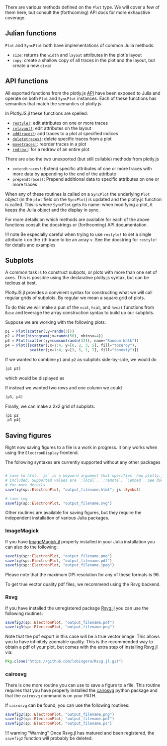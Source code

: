 <!-- TODO: create API docs from docstrings and add link below -->

There are various methods defined on the `Plot` type. We will cover a few of
them here, but consult the (forthcoming) API docs for more exhaustive coverage.

## Julian functions

`Plot` and `SyncPlot` both have implementations of common Julia methods:

- `size`: returns the `width` and `layout` attributes in the plot's layout
- `copy`: create a shallow copy of all traces in the plot and the layout, but
create a new `divid`

## API functions

All exported functions from the plotly.js
[API](https://plot.ly/javascript/plotlyjs-function-reference/) have been
exposed to Julia and operate on both `Plot` and `SyncPlot` instances. Each of
these functions has semantics that match the semantics of plotly.js

In PlotlyJS.jl these functions are spelled:

- [`restyle!`](https://plot.ly/javascript/plotlyjs-function-reference/#plotly-restyle): edit attributes on one or more traces
- [`relayout!`](https://plot.ly/javascript/plotlyjs-function-reference/#plotly-relayout): edit attributes on the layout
- [`addtraces!`](https://plot.ly/javascript/plotlyjs-function-reference/#plotly-addtraces): add traces to a plot at specified indices
- [`deletetraces!`](https://plot.ly/javascript/plotlyjs-function-reference/#plotly-deletetraces): delete specific traces from a plot
- [`movetraces!`](https://plot.ly/javascript/plotlyjs-function-reference/#plotly-movetraces): reorder traces in a plot
- [`redraw!`](https://plot.ly/javascript/plotlyjs-function-reference/#plotly-redraw): for a redraw of an entire plot

There are also the two unexported (but still callable) methods from plotly.js

- `extendtraces!`: Extend specific attributes of one or more traces with more data by appending to the end of the attribute
- `prependtraces!`: Prepend additional data to specific attributes on one or more traces

When any of these routines is called on a `SyncPlot` the underlying `Plot`
object (in the `plot` field on the `SyncPlot`) is updated and the plotly.js
function is called. This is where `SyncPlot` gets its name: when modifying a
plot, it keeps the Julia object and the display in sync.

<!-- TODO: create API docs from docstrings and add link below -->

For more details on which methods are available for each of the above functions
consult the docstrings or (forthcoming) API documentation.

!!! note
    Be especially careful when trying to use `restyle!` to set a single
    attribute `k` on the `i`th trace to be an array `v`. See the docstring
    for `restyle!` for details and examples

## Subplots

A common task is to construct subpots, or plots with more than one set of axes.
This is possible using the declarative plotly.js syntax, but can be tedious at
best.

PlotlyJS.jl provides a conveient syntax for constructing what we will
call regular grids of subplots. By regular we mean a square grid of plots.

To do this we will make a pun of the `vcat`, `hcat`, and `hvcat` functions from
`Base` and leverage the array construction syntax to build up our subplots.

Suppose we are working with the following plots:

```julia
p1 = Plot(scatter(;y=randn(3)))
p2 = Plot(histogram(;x=randn(50), nbinsx=4))
p3 = Plot(scatter(;y=cumsum(randn(12)), name="Random Walk"))
p4 = Plot([scatter(;x=1:4, y=[0, 2, 3, 5], fill="tozeroy"),
           scatter(;x=1:4, y=[3, 5, 1, 7], fill="tonexty")])
```

If we wanted to combine `p1` and `p2` as subplots side-by-side, we would do

```julia
[p1 p2]
```

which would be displayed as

<div id="9b211b11-90ba-4ed1-8a8e-922874e38327"></div>

<script>
   thediv = document.getElementById('9b211b11-90ba-4ed1-8a8e-922874e38327');
var data = [{"type":"scatter","yaxis":"y1","y":[0.5866244446671521,-1.9383492773474906,1.5755145234613384],"xaxis":"x1"},{"type":"histogram","yaxis":"y2","nbinsx":4,"xaxis":"x2","x":[0.02874721818368543,0.3591555676689275,1.11127022977901,0.334122911382547,0.9732575270950886,-1.82561414154534,-0.5947229804546266,1.1956059287597995,-0.370911402072595,0.06506468964194402,-0.3917477253349423,-0.5177800509470399,0.6690381772206448,0.8506312798188942,-0.4661996650376157,-0.08925203756626206,-0.2720106005346297,1.0095318669374804,-0.3429367632640522,1.494593406085796,-0.7021001204975328,2.485160558272339,1.2042841766161603,-0.8179889425824214,0.9976808279235531,0.8487941945727004,-0.13238916888817898,-0.6076727142119374,-0.08957049673870185,-0.7228619615214743,-0.767689315513464,0.010505735738696221,-0.2664477321938591,-0.38965938770679176,-1.1379871323364503,-0.9323045907088239,1.1409535571170606,0.3823735429884236,-0.24363572900382519,-0.4932551604604664,0.10647049887188982,0.569918962367392,0.1386005823334299,0.6768770552472566,-2.541071033107882,-0.6298953799242188,-0.24777182837411657,-0.4598333903988536,-1.4974831175797392,-0.7500193945928398]}]
var layout = {"yaxis2":{"domain":[0.0,1.0],"anchor":"x2"},"yaxis1":{"domain":[0.0,1.0],"anchor":"x1"},"xaxis1":{"domain":[0.0,0.45],"anchor":"y1"},"margin":{"r":50,"l":50,"b":50,"t":60},"xaxis2":{"domain":[0.55,1.0],"anchor":"y2"}}

Plotly.plot(thediv, data,  layout, {showLink: false});

 </script>


If instead we wanted two rows and one column we could

```julia
[p3, p4]
```

<div id="5f7a7d9a-7e61-4ddd-9fe2-738e192ff6da"></div>

<script>
   thediv = document.getElementById('5f7a7d9a-7e61-4ddd-9fe2-738e192ff6da');
var data = [{"type":"scatter","yaxis":"y1","y":[2.309908323313182,4.133375142194304,2.5758077544798774,2.4898933716911578,0.9324775281108626,0.7008738444090501,2.0447231431131767,1.7077489543681752,1.577316978086749,1.8339202074093615,2.2885533332596335,3.2964418594324254],"name":"Random Walk","xaxis":"x1"},{"type":"scatter","yaxis":"y2","y":[0,2,3,5],"xaxis":"x2","x":[1,2,3,4],"fill":"tozeroy"},{"type":"scatter","yaxis":"y2","y":[3,5,1,7],"xaxis":"x2","x":[1,2,3,4],"fill":"tonexty"}]
var layout = {"yaxis2":{"domain":[5.551115123125783e-17,0.42500000000000004],"anchor":"x2"},"yaxis1":{"domain":[0.575,1.0],"anchor":"x1"},"xaxis1":{"domain":[0.0,1.0],"anchor":"y1"},"margin":{"r":50,"l":50,"b":50,"t":60},"xaxis2":{"domain":[0.0,1.0],"anchor":"y2"}}

Plotly.plot(thediv, data,  layout, {showLink: false});

</script>

Finally, we can make a 2x2 grid of subplots:

```julia
[p1 p2
 p3 p4]
```

<div id="bd979d53-9a3d-4594-a03e-c0674720f5c4"></div>

<script>
   thediv = document.getElementById('bd979d53-9a3d-4594-a03e-c0674720f5c4');
var data = [{"type":"scatter","yaxis":"y1","y":[0.5866244446671521,-1.9383492773474906,1.5755145234613384],"xaxis":"x1"},{"type":"histogram","yaxis":"y2","nbinsx":4,"xaxis":"x2","x":[0.02874721818368543,0.3591555676689275,1.11127022977901,0.334122911382547,0.9732575270950886,-1.82561414154534,-0.5947229804546266,1.1956059287597995,-0.370911402072595,0.06506468964194402,-0.3917477253349423,-0.5177800509470399,0.6690381772206448,0.8506312798188942,-0.4661996650376157,-0.08925203756626206,-0.2720106005346297,1.0095318669374804,-0.3429367632640522,1.494593406085796,-0.7021001204975328,2.485160558272339,1.2042841766161603,-0.8179889425824214,0.9976808279235531,0.8487941945727004,-0.13238916888817898,-0.6076727142119374,-0.08957049673870185,-0.7228619615214743,-0.767689315513464,0.010505735738696221,-0.2664477321938591,-0.38965938770679176,-1.1379871323364503,-0.9323045907088239,1.1409535571170606,0.3823735429884236,-0.24363572900382519,-0.4932551604604664,0.10647049887188982,0.569918962367392,0.1386005823334299,0.6768770552472566,-2.541071033107882,-0.6298953799242188,-0.24777182837411657,-0.4598333903988536,-1.4974831175797392,-0.7500193945928398]},{"type":"scatter","yaxis":"y3","y":[2.309908323313182,4.133375142194304,2.5758077544798774,2.4898933716911578,0.9324775281108626,0.7008738444090501,2.0447231431131767,1.7077489543681752,1.577316978086749,1.8339202074093615,2.2885533332596335,3.2964418594324254],"name":"Random Walk","xaxis":"x3"},{"type":"scatter","yaxis":"y4","y":[0,2,3,5],"xaxis":"x4","x":[1,2,3,4],"fill":"tozeroy"},{"type":"scatter","yaxis":"y4","y":[3,5,1,7],"xaxis":"x4","x":[1,2,3,4],"fill":"tonexty"}]
var layout = {"yaxis4":{"domain":[5.551115123125783e-17,0.42500000000000004],"anchor":"x4"},"xaxis3":{"domain":[0.0,0.45],"anchor":"y3"},"yaxis2":{"domain":[0.575,1.0],"anchor":"x2"},"yaxis1":{"domain":[0.575,1.0],"anchor":"x1"},"xaxis1":{"domain":[0.0,0.45],"anchor":"y1"},"margin":{"r":50,"l":50,"b":50,"t":60},"yaxis3":{"domain":[5.551115123125783e-17,0.42500000000000004],"anchor":"x3"},"xaxis2":{"domain":[0.55,1.0],"anchor":"y2"},"xaxis4":{"domain":[0.55,1.0],"anchor":"y4"}}

Plotly.plot(thediv, data,  layout, {showLink: false});

</script>

## Saving figures

Right now saving figures to a file is a work in progress. It only works when
using the `ElectronDisplay` frontend.

The following syntaxes are currently supported without any other packages

```julia

# save to html. `js` is a keyword argument that specifies  how plotly.js can be
# included. Supported values are `:local`, `:remote`, `:embed`. See docstring
# for more details
savefig(sp::ElectronPlot, "output_filename.html"; js::Symbol)

# save svg
savefig(sp::ElectronPlot, "output_filename.svg")
```

Other routines are available for saving figures, but they require the
independent installation of various Julia packages.

### ImageMagick

If you have [ImageMagick.jl](https://github.com/JuliaIO/ImageMagick.jl)
properly installed in your Julia installation you can also do the following:

```julia
savefig(sp::ElectronPlot, "output_filename.png")
savefig(sp::ElectronPlot, "output_filename.pdf")
savefig(sp::ElectronPlot, "output_filename.jpeg")
```

Please note that the maximum DPI resolution for any of these formats is 96.

To get true vector quality pdf files, we recommend using the Rsvg backend.

### Rsvg

If you have installed the unregistered package
[Rsvg.jl](https://github.com/lobingera/Rsvg.jl)  you can use the following
routines:

```julia
savefig3(sp::ElectronPlot, "output_filename.pdf")
savefig3(sp::ElectronPlot, "output_filename.png")
```

Note that the pdf export in this case will be a true vector image. This allows
you to have infinitely zoomable quality. This is the recommended way to obtain
a pdf of your plot, but comes with the extra step of installing Rsvg.jl via:

```julia
Pkg.clone("https://github.com/lobingera/Rsvg.jl.git")
```

### cairosvg

There is one more routine you can use to save a figure to a file. This routine
requires that you have properly installed the [cairosvg](http://cairosvg.org)
python package and that the `cairosvg` command is on your PATH.

If `cairosvg` can be found, you can use the following routines:

```julia
savefig2(sp::ElectronPlot, "output_filename.png")
savefig2(sp::ElectronPlot, "output_filename.pdf")
savefig2(sp::ElectronPlot, "output_filename.ps")
```

!!! warning "Warning"
    Once Rsvg.jl has matured and been registered, the `savefig2` function will
    probably be deleted.
